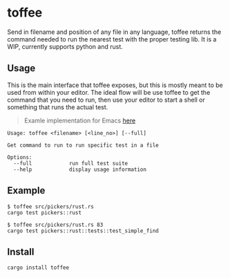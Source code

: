 # toffee

Send in filename and position of any file in any language, toffee
returns the command needed to run the nearest test with the proper
testing lib. It is a WIP, currently supports python and rust.

## Usage

This is the main interface that toffee exposes, but this is mostly
meant to be used from within your editor. The ideal flow will be use
toffee to get the command that you need to run, then use your editor
to start a shell or something that runs the actual test.

> Examle implementation for Emacs [here](https://github.com/meain/dotfiles/blob/e99f99469f92be5bb33b9cee342ca627a914b99d/emacs/.config/emacs/init.el#L941-#L964)

```
Usage: toffee <filename> [<line_no>] [--full]

Get command to run to run specific test in a file

Options:
  --full            run full test suite
  --help            display usage information
```

## Example

```shell
$ toffee src/pickers/rust.rs
cargo test pickers::rust

$ toffee src/pickers/rust.rs 83
cargo test pickers::rust::tests::test_simple_find
```

## Install

```shell
cargo install toffee
```
